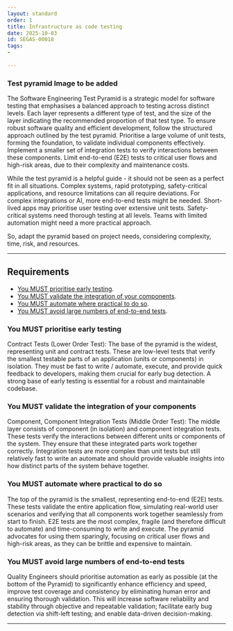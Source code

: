 ```yaml
---
layout: standard
order: 1
title: Infrastructure as code testing
date: 2025-10-03
id: SEGAS-00018
tags:
- 
  
---
```

### Test pyramid Image to be added ###
The Software Engineering Test Pyramid is a strategic model for software testing that emphasises a balanced approach to testing across distinct levels. Each layer represents a different type of test, and the size of the layer indicating the recommended proportion of that test type. To ensure robust software quality and efficient development, follow the structured approach outlined by the test pyramid. Prioritise a large volume of unit tests, forming the foundation, to validate individual components effectively. Implement a smaller set of integration tests to verify interactions between these components. Limit end-to-end (E2E) tests to critical user flows and high-risk areas, due to their complexity and maintenance costs.

While the test pyramid is a helpful guide - it should not be seen as a perfect fit in all situations. Complex systems, rapid prototyping, safety-critical applications, and resource limitations can all require deviations. For complex integrations or AI, more end-to-end tests might be needed. Short-lived apps may prioritise user testing over extensive unit tests. Safety-critical systems need thorough testing at all levels. Teams with limited automation might need a more practical approach. 

So, adapt the pyramid based on project needs, considering complexity, time, risk, and resources.

---

## Requirements

- [You MUST prioritise early testing](#You-MUST-prioritise-early-testing).
- [You MUST validate the integration of your components](#You-MUST-validate-the-integration-of-your-components). 
- [You MUST automate where practical to do so](#You-MUST-automate-where-practical-to-do-so).
- [You MUST avoid large numbers of end-to-end tests](#You-MUST-avoid-large-numbers-of-end-to-end-tests).

### You MUST prioritise early testing

Contract Tests (Lower Order Test):  The base of the pyramid is the widest, representing unit and contract tests. These are low-level tests that verify the smallest testable parts of an application (units or components) in isolation. They must be fast to write / automate, execute, and provide quick feedback to developers, making them crucial for early bug detection. A strong base of early testing is essential for a robust and maintainable codebase.

### You MUST validate the integration of your components

Component, Component Integration Tests (Middle Order Test): The middle layer consists of component (in isolation) and component integration tests. These tests verify the interactions between different units or components of the system. They ensure that these integrated parts work together correctly. Integration tests are more complex than unit tests but still relatively fast to write an automate and should provide valuable insights into how distinct parts of the system behave together.

### You MUST automate where practical to do so

The top of the pyramid is the smallest, representing end-to-end (E2E) tests. These tests validate the entire application flow, simulating real-world user scenarios and verifying that all components work together seamlessly from start to finish. E2E tests are the most complex, fragile (and therefore difficult to automate) and time-consuming to write and execute. The pyramid advocates for using them sparingly, focusing on critical user flows and high-risk areas, as they can be brittle and expensive to maintain.

### You MUST avoid large numbers of end-to-end tests

Quality Engineers should prioritise automation as early as possible (at the bottom of the Pyramid) to significantly enhance efficiency and speed, improve test coverage and consistency by eliminating human error and ensuring thorough validation. This will increase software reliability and stability through objective and repeatable validation; facilitate early bug detection via shift-left testing; and enable data-driven decision-making.



---
